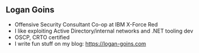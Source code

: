 ## Logan Goins

- Offensive Security Consultant Co-op at IBM X-Force Red
- I like exploiting Active Directory/internal networks and .NET tooling dev
- OSCP, CRTO certified
- I write fun stuff on my blog: https://logan-goins.com

